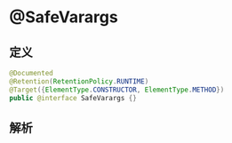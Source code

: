 # @SafeVarargs

## 定义

```java
@Documented
@Retention(RetentionPolicy.RUNTIME)
@Target({ElementType.CONSTRUCTOR, ElementType.METHOD})
public @interface SafeVarargs {}
```

## 解析



